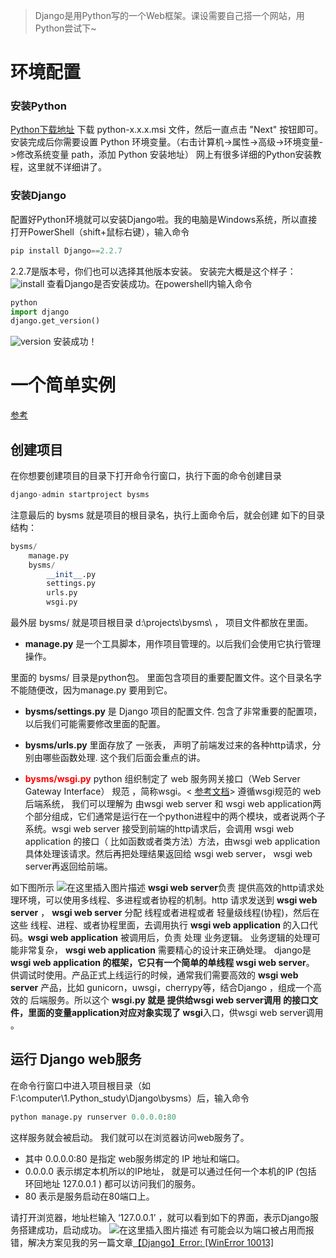 ﻿>Django是用Python写的一个Web框架。课设需要自己搭一个网站，用Python尝试下~
# 环境配置
### 安装Python
[Python下载地址](https://www.python.org/downloads/)
下载 python-x.x.x.msi 文件，然后一直点击 "Next" 按钮即可。安装完成后你需要设置 Python 环境变量。（右击计算机->属性->高级->环境变量->修改系统变量 path，添加 Python 安装地址）
网上有很多详细的Python安装教程，这里就不详细讲了。

### 安装Django
配置好Python环境就可以安装Django啦。我的电脑是Windows系统，所以直接打开PowerShell（shift+鼠标右键），输入命令

```python
pip install Django==2.2.7 
```
2.2.7是版本号，你们也可以选择其他版本安装。
安装完大概是这个样子：
![install](https://img-blog.csdnimg.cn/20191113163513979.png?x-oss-process=image/watermark,type_ZmFuZ3poZW5naGVpdGk,shadow_10,text_aHR0cHM6Ly9ibG9nLmNzZG4ubmV0L0thcmVuX0Nhc3Npb3BlaWE=,size_16,color_FFFFFF,t_70)
查看Django是否安装成功。在powershell内输入命令

```python
python
import django
django.get_version()
```
![version](https://img-blog.csdnimg.cn/20191113164353422.png?x-oss-process=image/watermark,type_ZmFuZ3poZW5naGVpdGk,shadow_10,text_aHR0cHM6Ly9ibG9nLmNzZG4ubmV0L0thcmVuX0Nhc3Npb3BlaWE=,size_16,color_FFFFFF,t_70)
安装成功！

# 一个简单实例
[参考](http://www.python3.vip/doc/tutorial/django/02/)
## 创建项目
在你想要创建项目的目录下打开命令行窗口，执行下面的命令创建目录

```python
django-admin startproject bysms
```
注意最后的  bysms 就是项目的根目录名，执行上面命令后，就会创建
如下的目录结构：

```python
bysms/
    manage.py
    bysms/
        __init__.py
        settings.py
        urls.py
        wsgi.py
```
最外层  bysms/  就是项目根目录  d:\projects\bysms\ ， 项目文件都放在里面。
  
  
- **manage.py**  是一个工具脚本，用作项目管理的。以后我们会使用它执行管理操作。
  
  
 里面的  bysms/  目录是python包。 里面包含项目的重要配置文件。这个目录名字不能随便改，因为manage.py 要用到它。
  
  
  - **bysms/settings.py**  是 Django 项目的配置文件. 包含了非常重要的配置项，以后我们可能需要修改里面的配置。
  
  
  - **bysms/urls.py**  里面存放了 一张表， 声明了前端发过来的各种http请求，分别由哪些函数处理. 这个我们后面会重点的讲。

-  **<font color=#FF0000 >bysms/wsgi.py</font>**
python 组织制定了 web 服务网关接口（Web Server Gateway Interface） 规范 ，简称wsgi。< [参考文档](https://www.python.org/dev/peps/pep-3333/)>
遵循wsgi规范的 web后端系统， 我们可以理解为 由wsgi web server  和  wsgi web application两个部分组成，它们通常是运行在一个python进程中的两个模块，或者说两个子系统。wsgi web server 接受到前端的http请求后，会调用 wsgi web application 的接口（ 比如函数或者类方法）方法，由wsgi web application 具体处理该请求。然后再把处理结果返回给 wsgi web server， wsgi web server再返回给前端。

如下图所示
![在这里插入图片描述](https://img-blog.csdnimg.cn/20191119193419525.png?x-oss-process=image/watermark,type_ZmFuZ3poZW5naGVpdGk,shadow_10,text_aHR0cHM6Ly9ibG9nLmNzZG4ubmV0L0thcmVuX0Nhc3Npb3BlaWE=,size_16,color_FFFFFF,t_70)
**wsgi web server**负责 提供高效的http请求处理环境，可以使用多线程、多进程或者协程的机制。http 请求发送到 **wsgi web server** ， **wsgi web server** 分配 线程或者进程或者 轻量级线程(协程)，然后在 这些 线程、进程、或者协程里面，去调用执行 **wsgi web application** 的入口代码。**wsgi web application** 被调用后，负责 处理 业务逻辑。 业务逻辑的处理可能非常复杂， **wsgi web application** 需要精心的设计来正确处理。 django是 **wsgi web application **的框架，它只有一个简单的单线程** wsgi web server**。 供调试时使用。产品正式上线运行的时候，通常我们需要高效的 **wsgi web server** 产品，比如 gunicorn，uwsgi，cherrypy等，结合Django ，组成一个高效的 后端服务。所以这个 **wsgi.py **就是 提供给wsgi web server调用 的接口文件，里面的变量application对应对象实现了** wsgi**入口，供wsgi web server调用 。

## 运行 Django web服务
在命令行窗口中进入项目根目录（如F:\computer\1.Python_study\Django\bysms）后，输入命令

```python
python manage.py runserver 0.0.0.0:80
```
这样服务就会被启动。 我们就可以在浏览器访问web服务了。

- 其中  0.0.0.0:80  是指定 web服务绑定的 IP 地址和端口。
- 0.0.0.0 表示绑定本机所以的IP地址， 就是可以通过任何一个本机的IP (包括 环回地址  127.0.0.1 )  都可以访问我们的服务。
- 80 表示是服务启动在80端口上。

请打开浏览器，地址栏输入 ‘127.0.0.1’ ，就可以看到如下的界面，表示Django服务搭建成功，启动成功。
![在这里插入图片描述](https://img-blog.csdnimg.cn/20191119215124661.png?x-oss-process=image/watermark,type_ZmFuZ3poZW5naGVpdGk,shadow_10,text_aHR0cHM6Ly9ibG9nLmNzZG4ubmV0L0thcmVuX0Nhc3Npb3BlaWE=,size_16,color_FFFFFF,t_70)
有可能会以为端口被占用而报错，解决方案见我的另一篇文章[【Django】Error: [WinError 10013]](https://blog.csdn.net/Karen_Cassiopeia/article/details/103151686)



    




